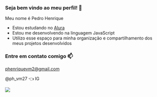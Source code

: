 ### Seja bem vindo ao meu perfil! 👋

Meu nome é Pedro Henrique

- Estou estudando no [Alura](https://www.alura.com.br)
- Estou me desenvolvendo na linguagem JavaScript
- Utilizo esse espaço para minha organização e compartilhamento dos meus projetos desenvolvidos

### Entre em contato comigo 📫

phenriquevm2@gmail.com

@ph_vm27 👈 IG

![](https://media1.tenor.com/m/iHXx1jpq51UAAAAC/cheers-leonardo-di-caprio.gif)
